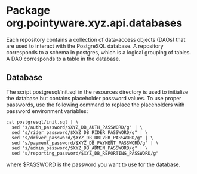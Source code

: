 # Package org.pointyware.xyz.api.databases
Each repository contains a collection of data-access objects (DAOs) that are
used to interact with the PostgreSQL database.
A repository corresponds to a schema in postgres, which is a logical 
grouping of tables.
A DAO corresponds to a table in the database.

## Database
The script postgresql/init.sql in the resources directory is used to initialize the database but
contains placeholder password values. To use proper passwords, use the following command to replace
the placeholders with password environment variables:
```shell
cat postgresql/init.sql | \
  sed "s/auth_password/$XYZ_DB_AUTH_PASSWORD/g" | \
  sed "s/rider_password/$XYZ_DB_RIDER_PASSWORD/g" | \
  sed "s/driver_password/$XYZ_DB_DRIVER_PASSWORD/g" | \
  sed "s/payment_password/$XYZ_DB_PAYMENT_PASSWORD/g" | \
  sed "s/admin_password/$XYZ_DB_ADMIN_PASSWORD/g" | \
  sed "s/reporting_password/$XYZ_DB_REPORTING_PASSWORD/g"
```
where $PASSWORD is the password you want to use for the database.
```
